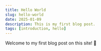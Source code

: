 ```yaml
---
title: Hello World
slug: hello-world
date: 2025-01-09
description: This is my first blog post.
tags: [introduction, hello]
---
```


Welcome to my first blog post on this site! 🎉
